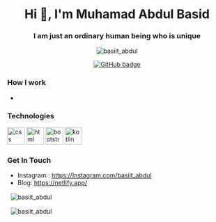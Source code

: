<h1 align="center">Hi 👋, I'm Muhamad Abdul Basid</h1>
<h3 align="center">I am just an ordinary human being who is unique</h3>

<p align="center"> <img src="https://komarev.com/ghpvc/?username=abdulbasid10053" alt="basiit_abdul" /> </p>

<p align="center">
  <a href="https://github.com/abdulbasid10053?tab=followers">
    <img src="https://img.shields.io/github/followers/abdulbasid10053?label=Followers&logo=GitHub&style=for-the-badge" alt="GitHub badge" />
  </a>
</p>


### How I work
 -

### Technologies
<p>
    <img src="https://www.vectorlogo.zone/logos/netlifyapp_watercss/netlifyapp_watercss-official.svg" alt="css" width="40" height="40"/>
    <img src="https://www.vectorlogo.zone/logos/w3_html5/w3_html5-icon.svg" alt="html" width="40" height="40"/>
    <img src="https://www.vectorlogo.zone/logos/getbootstrap/getbootstrap-icon.svg" alt="bootstrap" width="40" height="40"/>
    <img src="https://www.vectorlogo.zone/logos/kotlinlang/kotlinlang-icon.svg" alt="kotlin" width="40" height="40"/>     
</p>

### Get In Touch
- Instagram : https://Instagram.com/basiit_abdul
- Blog: https://netlify.app/

<p >&nbsp;
    <img align="center" src="https://github-readme-stats.vercel.app/api?username=abdulbasid10053&show_icons=true" alt="basiit_abdul" />
</p>
<p>&nbsp;
  <img align="center" src="https://github-readme-stats.vercel.app/api/top-langs/?username=abdulbasid10053&show_icons=true&layout=compact" alt="basiit_abdul" />
</p>
